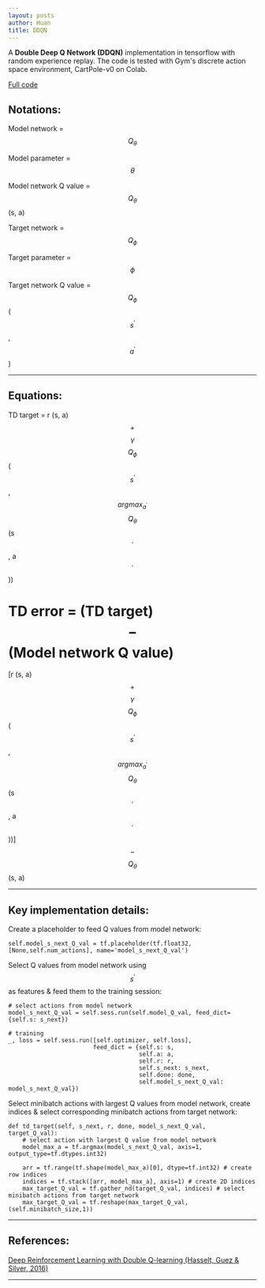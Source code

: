 ```yaml
---
layout: posts
author: Huan
title: DDQN
---
```


A **Double Deep Q Network (DDQN)** implementation in tensorflow with random experience replay.
The code is tested with Gym's discrete action space environment, CartPole-v0 on Colab.

[Full code](https://github.com/ChuaCheowHuan/reinforcement_learning/tree/master/DQN_variants/DDQN)

## Notations:

Model network = $$Q_{\theta}$$

Model parameter = $$\theta$$

Model network Q value =
$$Q_{\theta}$$
(s, a)

Target network = $$Q_{\phi}$$

Target parameter = $$\phi$$

Target network Q value =
$$Q_{\phi}$$
($$s^{'}$$,
$$a^{'}$$)

---

## Equations:

TD target =
r (s, a)
$$+$$
$$\gamma$$
$$Q_{\phi}$$
($$s^{'}$$,
$$argmax_{a^{'}}$$
$$Q_{\theta}$$
(s$$^{'}$$,
a$$^{'}$$))

TD error =
(TD target)
$$-$$
(Model network Q value)
=
[r (s, a)
$$+$$
$$\gamma$$
$$Q_{\phi}$$
($$s^{'}$$,
$$argmax_{a^{'}}$$
$$Q_{\theta}$$
(s$$^{'}$$,
a$$^{'}$$))]
$$-$$
$$Q_{\theta}$$
(s, a)

---

## Key implementation details:

Create a placeholder to feed Q values from model network:

```
self.model_s_next_Q_val = tf.placeholder(tf.float32, [None,self.num_actions], name='model_s_next_Q_val')
```

Select Q values from model network using $$s^{'}$$ as features & feed them to the training session:

```
# select actions from model network
model_s_next_Q_val = self.sess.run(self.model_Q_val, feed_dict={self.s: s_next})

# training
_, loss = self.sess.run([self.optimizer, self.loss],
                        feed_dict = {self.s: s,
                                     self.a: a,
                                     self.r: r,
                                     self.s_next: s_next,
                                     self.done: done,
                                     self.model_s_next_Q_val: model_s_next_Q_val})
```

Select minibatch actions with largest Q values from model network,
create indices & select corresponding minibatch actions from target network:

```
def td_target(self, s_next, r, done, model_s_next_Q_val, target_Q_val):
    # select action with largest Q value from model network
    model_max_a = tf.argmax(model_s_next_Q_val, axis=1, output_type=tf.dtypes.int32)

    arr = tf.range(tf.shape(model_max_a)[0], dtype=tf.int32) # create row indices
    indices = tf.stack([arr, model_max_a], axis=1) # create 2D indices        
    max_target_Q_val = tf.gather_nd(target_Q_val, indices) # select minibatch actions from target network
    max_target_Q_val = tf.reshape(max_target_Q_val, (self.minibatch_size,1))
```

---

## References:

[Deep Reinforcement Learning with Double Q-learning
(Hasselt, Guez & Silver, 2016)](https://arxiv.org/pdf/1509.06461.pdf)

---

<br>
